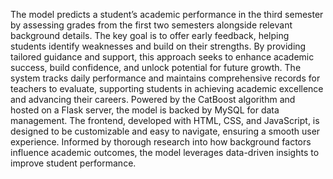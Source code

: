 The model predicts a student’s academic performance in the third semester by assessing grades from the first two semesters alongside relevant background details. The key goal is to offer early feedback, helping students identify weaknesses and build on their strengths. By providing tailored guidance and support, this approach seeks to enhance academic success, build confidence, and unlock potential for future growth. The system tracks daily performance and maintains comprehensive records for teachers to evaluate, supporting students in achieving academic excellence and advancing their careers. Powered by the CatBoost algorithm and hosted on a Flask server, the model is backed by MySQL for data management. The frontend, developed with HTML, CSS, and JavaScript, is designed to be customizable and easy to navigate, ensuring a smooth user experience. Informed by thorough research into how background factors influence academic outcomes, the model leverages data-driven insights to improve student performance.
